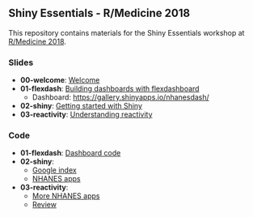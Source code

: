 ## Shiny Essentials - R/Medicine 2018

This repository contains materials for the Shiny Essentials workshop at [R/Medicine 2018](http://r-medicine.com/). 

### Slides

- **00-welcome**: [Welcome](00-welcome/00-welcome.pdf)
- **01-flexdash**: [Building dashboards with flexdashboard](01-flexdash/01-flexdash.pdf)
  - Dashboard: https://gallery.shinyapps.io/nhanesdash/
- **02-shiny**: [Getting started with Shiny](02-shiny/02-shiny.pdf)
- **03-reactivity**: [Understanding reactivity](03-reactivity/03-reactivity.pdf)

### Code

- **01-flexdash**: [Dashboard code](01-flexdash/nhanes-dash/)
- **02-shiny**: 
  - [Google index](02-shiny/goog-index/)
  - [NHANES apps](02-shiny/nhanes-apps/)
- **03-reactivity**:
  - [More NHANES apps](03-reactivity/nhanes-apps/)
  - [Review](03-reactivity/review/)

